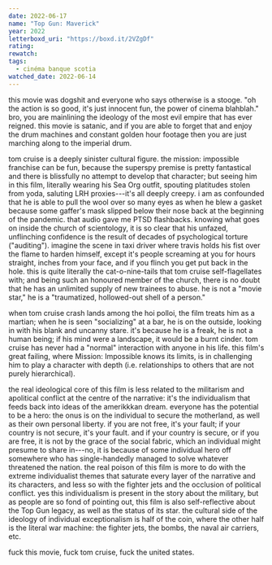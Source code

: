 ```yaml
---
date: 2022-06-17
name: "Top Gun: Maverick"
year: 2022
letterboxd_uri: "https://boxd.it/2VZgDf"
rating: 
rewatch: 
tags:
  - cinéma banque scotia
watched_date: 2022-06-14
---
```


this movie was dogshit and everyone who says otherwise is a stooge. "oh the action is so good, it's just innocent fun, the power of cinema blahblah." bro, you are mainlining the ideology of the most evil empire that has ever reigned. this movie is satanic, and if you are able to forget that and enjoy the drum machines and constant golden hour footage then you are just marching along to the imperial drum. 

tom cruise is a deeply sinister cultural figure. the mission: impossible franchise can be fun, because the superspy premise is pretty fantastical  and there is blissfully no attempt to develop that character; but seeing him in this film, literally wearing his Sea Org outfit, spouting platitudes stolen from yoda, saluting LRH proxies---it's all deeply creepy. i am as confounded that he is able to pull the wool over so many eyes as when he blew a gasket because some gaffer's mask slipped below their nose back at the beginning of the pandemic. that audio gave me PTSD flashbacks. knowing what goes on inside the church of scientology, it is so clear that his unfazed, unflinching confidence is the result of decades of psychological torture ("auditing"). imagine the scene in taxi driver where travis holds his fist over the flame to harden himself, except it's people screaming at you for hours straight, inches from your face, and if you flinch you get put back in the hole. this is quite literally the cat-o-nine-tails that tom cruise self-flagellates with; and being such an honoured member of the church, there is no doubt that he has an unlimited supply of new trainees to abuse. he is not a "movie star," he is a "traumatized, hollowed-out shell of a person." 

when tom cruise crash lands among the hoi polloi, the film treats him as a martian; when he is seen "socializing" at a bar, he is on the outside, looking in with his blank and uncanny stare. it's because he is a freak, he is not a human being; if his mind were a landscape, it would be a burnt cinder. tom cruise has never had a "normal" interaction with anyone in his life. this film's great failing, where Mission: Impossible knows its limits, is in challenging him to play a character with depth (i.e. relationships to others that are not purely hierarchical).

the real ideological core of this film is less related to the militarism and apolitical conflict at the centre of the narrative: it's the individualism that feeds back into ideas of the amerikkkan dream. everyone has the potential to be a hero: the onus is on the individual to secure the motherland, as well as their own personal liberty. if you are not free, it's your fault; if your country is not secure, it's your fault. and if your country is secure, or if you are free, it is not by the grace of the social fabric, which an individual might presume to share in---no, it is because of some individual hero off somewhere who has single-handedly managed to solve whatever threatened the nation. the real poison of this film is more to do with the extreme individualist themes that saturate every layer of the narrative and its characters, and less so with the fighter jets and the occlusion of political conflict. yes this individualism is present in the story about the military, but as people are so fond of pointing out, this film is also self-reflective about the Top Gun legacy, as well as the status of its star. the cultural side of the ideology of individual exceptionalism is half of the coin, where the other half is the literal war machine: the fighter jets, the bombs, the naval air carriers, etc.

fuck this movie, fuck tom cruise, fuck the united states.
